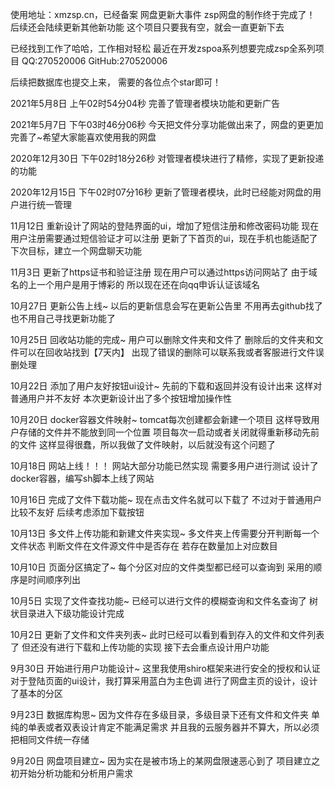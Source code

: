 使用地址：xmzsp.cn，已经备案
网盘更新大事件
zsp网盘的制作终于完成了！
后续还会陆续更新其他新功能
这个项目只要我有空，就会一直更新下去


已经找到工作了哈哈，工作相对轻松
最近在开发zspoa系列想要完成zsp全系列项目
QQ:270520006
GitHub:270520006

后续把数据库也提交上来，
需要的各位点个star即可！


2021年5月8日 上午02时54分04秒
完善了管理者模块功能和更新广告

2021年5月7日 下午03时46分06秒
今天把文件分享功能做出来了，网盘的更更加完善了~希望大家能喜欢使用我的网盘

2020年12月30日 下午02时18分26秒
对管理者模块进行了精修，实现了更新投递的功能

2020年12月15日 下午02时07分16秒
更新了管理者模块，此时已经能对网盘的用户进行统一管理

11月12日
重新设计了网站的登陆界面的ui，增加了短信注册和修改密码功能
现在用户注册需要通过短信验证才可以注册
更新了下首页的ui，现在手机也能适配了
下次目标，建立一个网盘聊天功能

11月3日
更新了https证书和验证注册
现在用户可以通过https访问网站了
由于域名的上一个用户是用于博彩的
所以现在还在向qq申诉认证该域名

10月27日
更新公告上线~
以后的更新信息会写在更新公告里
不用再去github找了
也不用自己寻找更新功能了

10月25日
回收站功能的完成~
用户可以删除文件夹和文件了
删除后的文件夹和文件可以在回收站找到【7天内】
出现了错误的删除可以联系我或者客服进行文件误删处理

10月22日
添加了用户友好按钮ui设计~
先前的下载和返回并没有设计出来
这样对普通用户并不友好
本次更新设计出了多个按钮增加操作性

10月20日
docker容器文件映射~
tomcat每次创建都会新建一个项目
这样导致用户存储的文件并不能放到同一个位置
项目每次一启动或者关闭就得重新移动先前的文件
这样显得很蠢，所以我做了文件映射，以后就没有这个问题了

10月18日
网站上线！！！
网站大部分功能已然实现
需要多用户进行测试
设计了docker容器，编写sh脚本上线了网站

10月16日
完成了文件下载功能~
现在点击文件名就可以下载了
不过对于普通用户比较不友好
后续考虑添加下载按钮

10月13日
多文件上传功能和新建文件夹实现~
多文件夹上传需要分开判断每一个文件状态
判断文件在文件源文件中是否存在
若存在数量加上对应数目

10月10日
页面分区搞定了~
每个分区对应的文件类型都已经可以查询到
采用的顺序是时间顺序列出

10月5日
实现了文件查找功能~
已经可以进行文件的模糊查询和文件名查询了
树状目录进入下级功能设计完成

10月2日
更新了文件和文件夹列表~
此时已经可以看到看到存入的文件和文件列表了
但还没有进行下载和上传功能的实现
接下去会重点设计用户功能

9月30日
开始进行用户功能设计~
这里我使用shiro框架来进行安全的授权和认证
对于登陆页面的ui设计，我打算采用蓝白为主色调
进行了网盘主页的设计，设计了基本的分区

9月23日
数据库构思~
因为文件存在多级目录，多级目录下还有文件和文件夹
单纯的单表或者双表设计肯定不能满足需求
并且我的云服务器并不算大，所以必须把相同文件统一存储

9月20日
网盘项目建立~
因为实在是被市场上的某网盘限速恶心到了
项目建立之初开始分析功能和分析用户需求
